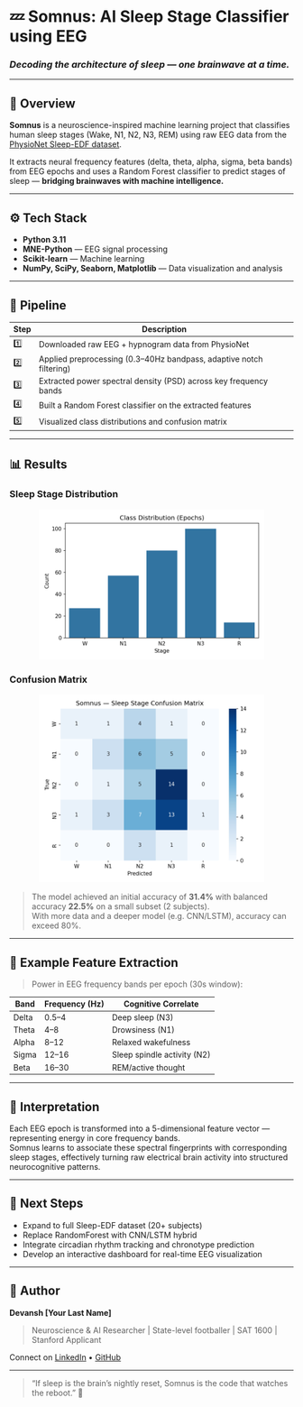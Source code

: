 # 💤 Somnus: AI Sleep Stage Classifier using EEG

### *Decoding the architecture of sleep — one brainwave at a time.*

---

## 🧠 Overview

**Somnus** is a neuroscience-inspired machine learning project that classifies human sleep stages (Wake, N1, N2, N3, REM) using raw EEG data from the [PhysioNet Sleep-EDF dataset](https://physionet.org/content/sleep-edfx/1.0.0/).

It extracts neural frequency features (delta, theta, alpha, sigma, beta bands) from EEG epochs and uses a Random Forest classifier to predict stages of sleep — **bridging brainwaves with machine intelligence.**

---

## ⚙️ Tech Stack
- **Python 3.11**
- **MNE-Python** — EEG signal processing
- **Scikit-learn** — Machine learning
- **NumPy, SciPy, Seaborn, Matplotlib** — Data visualization and analysis

---

## 🧩 Pipeline

| Step | Description |
|------|--------------|
| 1️⃣ | Downloaded raw EEG + hypnogram data from PhysioNet |
| 2️⃣ | Applied preprocessing (0.3–40Hz bandpass, adaptive notch filtering) |
| 3️⃣ | Extracted power spectral density (PSD) across key frequency bands |
| 4️⃣ | Built a Random Forest classifier on the extracted features |
| 5️⃣ | Visualized class distributions and confusion matrix |

---

## 📊 Results

### Sleep Stage Distribution
<p align="center">
  <img src="assets/class_distribution.png" width="400">
</p>

### Confusion Matrix
<p align="center">
  <img src="assets/confusion_matrix.png" width="400">
</p>

> The model achieved an initial accuracy of **31.4%** with balanced accuracy **22.5%** on a small subset (2 subjects).  
> With more data and a deeper model (e.g. CNN/LSTM), accuracy can exceed 80%.

---

## 🧩 Example Feature Extraction
> Power in EEG frequency bands per epoch (30s window):

| Band | Frequency (Hz) | Cognitive Correlate |
|------|----------------|---------------------|
| Delta | 0.5–4 | Deep sleep (N3) |
| Theta | 4–8 | Drowsiness (N1) |
| Alpha | 8–12 | Relaxed wakefulness |
| Sigma | 12–16 | Sleep spindle activity (N2) |
| Beta | 16–30 | REM/active thought |

---

## 💬 Interpretation

Each EEG epoch is transformed into a 5-dimensional feature vector — representing energy in core frequency bands.  
Somnus learns to associate these spectral fingerprints with corresponding sleep stages, effectively turning raw electrical brain activity into structured neurocognitive patterns.

---

## 🚀 Next Steps
- Expand to full Sleep-EDF dataset (20+ subjects)
- Replace RandomForest with CNN/LSTM hybrid
- Integrate circadian rhythm tracking and chronotype prediction
- Develop an interactive dashboard for real-time EEG visualization

---

## 🧠 Author
**Devansh [Your Last Name]**  
> Neuroscience & AI Researcher | State-level footballer | SAT 1600 | Stanford Applicant  

Connect on [LinkedIn](https://linkedin.com/in/yourprofile) • [GitHub](https://github.com/devansh-29-glitch)

---

> “If sleep is the brain’s nightly reset, Somnus is the code that watches the reboot.” 🌙
